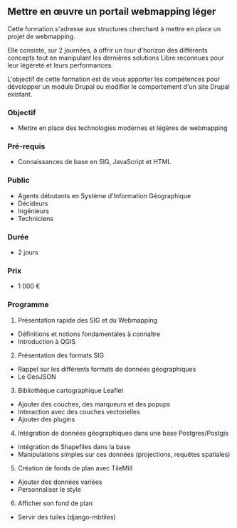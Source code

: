## Mettre en œuvre un portail webmapping léger
Cette formation s'adresse aux structures cherchant à mettre en place un projet de webmapping.

Elle consiste, sur 2 journées, à offrir un tour d'horizon des différents concepts tout en manipulant les dernières solutions Libre reconnues pour leur légèreté et leurs performances.

L'objectif de cette formation est de vous apporter les compétences pour développer un module Drupal ou modifier le comportement d'un site Drupal existant.

### Objectif
   * Mettre en place des technologies modernes et légères de webmapping

### Pré-requis
   * Connaissances de base en SIG, JavaScript et HTML

### Public
  * Agents débutants en Système d'Information Géographique
  * Décideurs
  * Ingénieurs
  * Techniciens

### Durée
* 2 jours

### Prix
* 1 000 €

### Programme
1. Présentation rapide des SIG et du Webmapping
  * Définitions et notions fondamentales à connaître
  * Introduction à QGIS
2. Présentation des formats SIG
  * Rappel sur les différents formats de données géographiques
  * Le GeoJSON
3. Bibliothèque cartographique Leaflet
  * Ajouter des couches, des marqueurs et des popups
  * Interaction avec des couches vectorielles
  * Ajouter des plugins
4. Intégration de données géographiques dans une base Postgres/Postgis
  * Intégration de Shapefiles dans la base
  * Manipulations simples sur ces données (projections, requêtes spatiales)
5. Création de fonds de plan avec TileMill
  * Ajouter des données variées
  * Personnaliser le style
6. Afficher son fond de plan
  * Servir des tuiles (django-mbtiles)
